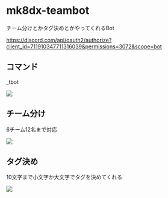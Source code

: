 # mk8dx-teambot
チーム分けとかタグ決めとかやってくれるBot

https://discord.com/api/oauth2/authorize?client_id=711910347711316039&permissions=3072&scope=bot

## コマンド

_tbot

![](https://i.imgur.com/dlWx3gl.png)

## チーム分け

6チーム12名まで対応

![](https://i.imgur.com/Fi3NdCd.png)

## タグ決め

10文字まで小文字か大文字でタグを決めてくれる

![](https://i.imgur.com/vuGWVAZ.png)

